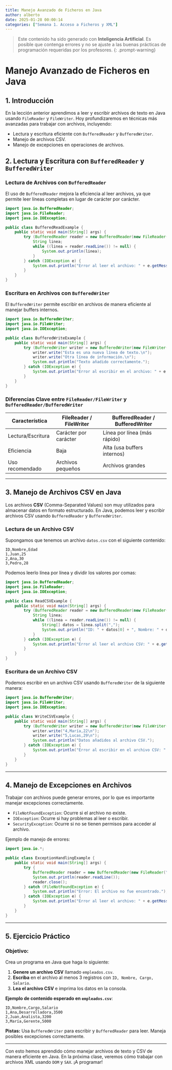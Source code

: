 ```yaml
---
title: Manejo Avanzado de Ficheros en Java
author: alberto
date: 2025-01-28 00:00:14
categories: ["Semana 1. Acceso a Ficheros y XML"]
---
```


> Este contenido ha sido generado con **Inteligencia Artificial**. Es posible que contenga errores y no se ajuste a las
> buenas prácticas de programación requeridas por los profesores.
{: .prompt-warning}

# Manejo Avanzado de Ficheros en Java

## 1. Introducción

En la lección anterior aprendimos a leer y escribir archivos de texto en Java usando `FileReader` y `FileWriter`. Hoy profundizaremos en técnicas más avanzadas para trabajar con archivos, incluyendo:

- Lectura y escritura eficiente con `BufferedReader` y `BufferedWriter`.
- Manejo de archivos CSV.
- Manejo de excepciones en operaciones de archivos.

## 2. Lectura y Escritura con `BufferedReader` y `BufferedWriter`

### **Lectura de Archivos con `BufferedReader`**

El uso de `BufferedReader` mejora la eficiencia al leer archivos, ya que permite leer líneas completas en lugar de carácter por carácter.

```java
import java.io.BufferedReader;
import java.io.FileReader;
import java.io.IOException;

public class BufferedReadExample {
    public static void main(String[] args) {
        try (BufferedReader reader = new BufferedReader(new FileReader("archivo.txt"))) {
            String linea;
            while ((linea = reader.readLine()) != null) {
                System.out.println(linea);
            }
        } catch (IOException e) {
            System.out.println("Error al leer el archivo: " + e.getMessage());
        }
    }
}
```

### **Escritura en Archivos con `BufferedWriter`**

El `BufferedWriter` permite escribir en archivos de manera eficiente al manejar buffers internos.

```java
import java.io.BufferedWriter;
import java.io.FileWriter;
import java.io.IOException;

public class BufferedWriteExample {
    public static void main(String[] args) {
        try (BufferedWriter writer = new BufferedWriter(new FileWriter("archivo.txt", true))) {
            writer.write("Esta es una nueva línea de texto.\n");
            writer.write("Otra línea de información.\n");
            System.out.println("Texto añadido correctamente.");
        } catch (IOException e) {
            System.out.println("Error al escribir en el archivo: " + e.getMessage());
        }
    }
}
```

### **Diferencias Clave entre `FileReader/FileWriter` y `BufferedReader/BufferedWriter`**
| Característica    | FileReader / FileWriter     | BufferedReader / BufferedWriter     |
| ----------------- | --------------------------- | ----------------------------------- |
| Lectura/Escritura | Carácter por carácter       | Línea por línea (más rápido)        |
| Eficiencia        | Baja                        | Alta (usa buffers internos)         |
| Uso recomendado   | Archivos pequeños           | Archivos grandes                    |

---

## 3. Manejo de Archivos CSV en Java

Los archivos **CSV** (Comma-Separated Values) son muy utilizados para almacenar datos en formato estructurado. En Java, podemos leer y escribir archivos CSV usando `BufferedReader` y `BufferedWriter`.

### **Lectura de un Archivo CSV**

Supongamos que tenemos un archivo `datos.csv` con el siguiente contenido:
```
ID,Nombre,Edad
1,Juan,25
2,Ana,30
3,Pedro,28
```
Podemos leerlo línea por línea y dividir los valores por comas:

```java
import java.io.BufferedReader;
import java.io.FileReader;
import java.io.IOException;

public class ReadCSVExample {
    public static void main(String[] args) {
        try (BufferedReader reader = new BufferedReader(new FileReader("datos.csv"))) {
            String linea;
            while ((linea = reader.readLine()) != null) {
                String[] datos = linea.split(",");
                System.out.println("ID: " + datos[0] + ", Nombre: " + datos[1] + ", Edad: " + datos[2]);
            }
        } catch (IOException e) {
            System.out.println("Error al leer el archivo CSV: " + e.getMessage());
        }
    }
}
```

### **Escritura de un Archivo CSV**

Podemos escribir en un archivo CSV usando `BufferedWriter` de la siguiente manera:

```java
import java.io.BufferedWriter;
import java.io.FileWriter;
import java.io.IOException;

public class WriteCSVExample {
    public static void main(String[] args) {
        try (BufferedWriter writer = new BufferedWriter(new FileWriter("datos.csv", true))) {
            writer.write("4,María,22\n");
            writer.write("5,Lucas,29\n");
            System.out.println("Datos añadidos al archivo CSV.");
        } catch (IOException e) {
            System.out.println("Error al escribir en el archivo CSV: " + e.getMessage());
        }
    }
}
```

---

## 4. Manejo de Excepciones en Archivos

Trabajar con archivos puede generar errores, por lo que es importante manejar excepciones correctamente.

- `FileNotFoundException`: Ocurre si el archivo no existe.
- `IOException`: Ocurre si hay problemas al leer o escribir.
- `SecurityException`: Ocurre si no se tienen permisos para acceder al archivo.

Ejemplo de manejo de errores:

```java
import java.io.*;

public class ExceptionHandlingExample {
    public static void main(String[] args) {
        try {
            BufferedReader reader = new BufferedReader(new FileReader("archivo_inexistente.txt"));
            System.out.println(reader.readLine());
            reader.close();
        } catch (FileNotFoundException e) {
            System.out.println("Error: El archivo no fue encontrado.");
        } catch (IOException e) {
            System.out.println("Error al leer el archivo: " + e.getMessage());
        }
    }
}
```

---

## 5. **Ejercicio Práctico**

### **Objetivo:**
Crea un programa en Java que haga lo siguiente:
1. **Genere un archivo CSV** llamado `empleados.csv`.
2. **Escriba** en el archivo al menos 3 registros con `ID, Nombre, Cargo, Salario`.
3. **Lea el archivo CSV** e imprima los datos en la consola.

**Ejemplo de contenido esperado en `empleados.csv`**:
```
ID,Nombre,Cargo,Salario
1,Ana,Desarrolladora,3500
2,Juan,Analista,3200
3,María,Gerente,5000
```

**Pistas:** Usa `BufferedWriter` para escribir y `BufferedReader` para leer. Maneja posibles excepciones correctamente.

---

Con esto hemos aprendido cómo manejar archivos de texto y CSV de manera eficiente en Java. En la próxima clase, veremos cómo trabajar con archivos XML usando `DOM` y `SAX`. ¡A programar!
